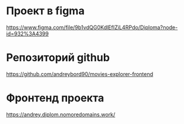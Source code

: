 # Проект в figma

https://www.figma.com/file/9b1vdQG0KdlEfIZiL4RPdo/Diploma?node-id=932%3A4399

# Репозиторий github

https://github.com/andreybord90/movies-explorer-frontend

# Фронтенд проекта

https://andrey.diplom.nomoredomains.work/
